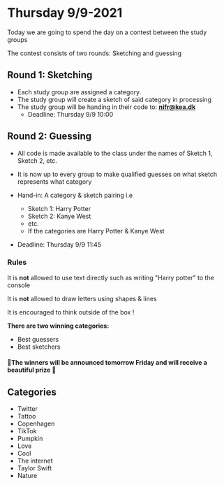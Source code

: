# Thursday 9/9-2021

Today we are going to spend the day on a contest between the study groups

The contest consists of two rounds: Sketching and guessing



## Round 1: Sketching

- Each study group are assigned a category.
- The study group will create a sketch of said category in processing
- The study group will be handing in their code to: **nifr@kea.dk**
  - Deadline: Thursday 9/9 10:00

## Round 2: Guessing

- All code is made available to the class under the names of Sketch 1, Sketch 2, etc.
- It is now up to every group to make qualified guesses on what sketch represents what category
- Hand-in: A category & sketch pairing i.e 
  - Sketch 1: Harry Potter
  - Sketch 2: Kanye West
  - etc.
  - If the categories are Harry Potter & Kanye West

- Deadline: Thursday 9/9 11:45

### Rules

It is **not** allowed to use text directly such as writing "Harry potter" to the console

It is **not** allowed to draw letters using shapes & lines 

It is encouraged to think outside of the box ! 

**There are two winning categories:**

- Best guessers
- Best sketchers

#### 📣**The winners will be announced tomorrow Friday** and will receive a beautiful prize 🥇



## Categories

- Twitter
- Tattoo
- Copenhagen
- TikTok
- Pumpkin
- Love
- Cool
- The internet
- Taylor Swift
- Nature
